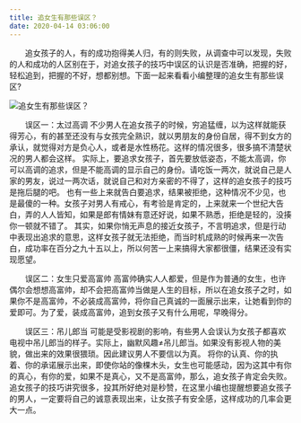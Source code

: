 ```yaml
---
title: 追女生有那些误区？
date: 2020-04-14 03:06:00
---
```




　　追女孩子的人，有的成功抱得美人归，有的则失败，从调查中可以发现，失败的人和成功的人区别在于，对追女孩子的技巧中误区的认识是否准确，把握的好，轻松追到，把握的不好，想都别想。下面一起来看看小编整理的追女生有那些误区?

![追女生有那些误区？](/img/8ed19c99faeef07cb031e3291d757215.jpg)

　　误区一：太过高调 不少男人在追女孩子的时候，穷追猛缠，以为这样就能获得芳心，有的甚至还没有与女孩完全熟识，就以男朋友的身份自居，得不到女方的承认，就觉得对方是负心人，或者是水性杨花。这样的情况很多，很多搞不清楚状况的男人都会这样。 实际上，要追求女孩子，首先要放低姿态，不能太高调，你可以高调的追求，但是不能高调的显示自己的身份。请吃饭一两次，就说自己是人家的男友，说过一两次话，就说自己和对方亲密的不得了，这样的追女孩子的技巧是拖后腿的吧。 也有一些上来就告白要追求，结果被拒绝，这种情况不少见，也是最傻的一种。女孩子对男人有戒心，有考验是肯定的，上来就来一个世纪大告白，弄的人人皆知，如果是郎有情妹有意还好说，如果不熟悉，拒绝是轻的，没揍你一顿就不错了。 其实，如果你悄无声息的接近女孩子，不言明追求，但是行动中表现出追求的意思，这样女孩子就无法拒绝，而当时机成熟的时候再来一次告白，成功率在百分之九十五以上，所以何苦一上来搞得大家都很僵，结果还没有实现愿望。

　　误区二：女生只爱高富帅 高富帅确实人人都爱，但是作为普通的女生，也许偶尔会想想高富帅，却不会把高富帅当做是人生的目标，所以在追女孩子之时，如果你不是高富帅，不必装成高富帅，将你自己真诚的一面展示出来，让她看到你的爱即可。为了爱，装成高富帅，追到女孩子又有什么用呢，早晚得分。

　　误区三：吊儿郎当 可能是受影视剧的影响，有些男人会误认为女孩子都喜欢电视中吊儿郎当的样子。实际上，幽默风趣≠吊儿郎当。如果没有影视人物的美貌，做出来的效果很猥琐。因此建议男人不要信以为真。 将你的认真、你的执着、你的承诺展示出来，即使你站的像棵木头，女生也可能感动，因为这其中有你的真心，有你的爱，如果不是真心，又不是高富帅，那么，追女孩子肯定会失败。 追女孩子的技巧讲究很多，投其所好绝对是秒赞，在这里小编也提醒想要追女孩子的男人，一定要将自己的诚意表现出来，让女孩子有安全感，这样成功的几率会更大一点。